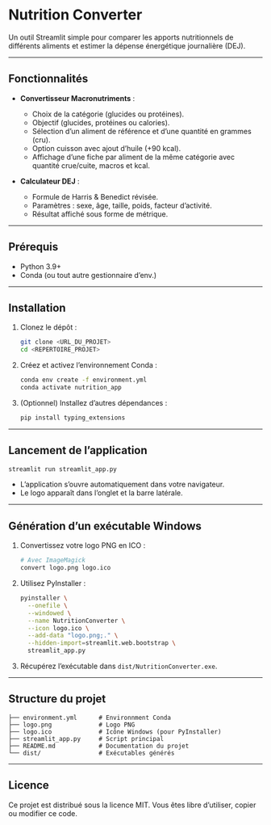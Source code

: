 # Nutrition Converter

Un outil Streamlit simple pour comparer les apports nutritionnels de différents aliments et estimer la dépense énergétique journalière (DEJ).

---

## Fonctionnalités

* **Convertisseur Macronutriments** :

  * Choix de la catégorie (glucides ou protéines).
  * Objectif (glucides, protéines ou calories).
  * Sélection d’un aliment de référence et d’une quantité en grammes (cru).
  * Option cuisson avec ajout d’huile (+90 kcal).
  * Affichage d’une fiche par aliment de la même catégorie avec quantité crue/cuite, macros et kcal.

* **Calculateur DEJ** :

  * Formule de Harris & Benedict révisée.
  * Paramètres : sexe, âge, taille, poids, facteur d’activité.
  * Résultat affiché sous forme de métrique.

---

## Prérequis

* Python 3.9+
* Conda (ou tout autre gestionnaire d’env.)

---

## Installation

1. Clonez le dépôt :

   ```bash
   git clone <URL_DU_PROJET>
   cd <REPERTOIRE_PROJET>
   ```

2. Créez et activez l’environnement Conda :

   ```bash
   conda env create -f environment.yml
   conda activate nutrition_app
   ```

3. (Optionnel) Installez d’autres dépendances :

   ```bash
   pip install typing_extensions
   ```

---

## Lancement de l’application

```bash
streamlit run streamlit_app.py
```

* L’application s’ouvre automatiquement dans votre navigateur.
* Le logo apparaît dans l’onglet et la barre latérale.

---

## Génération d’un exécutable Windows

1. Convertissez votre logo PNG en ICO :

   ```bash
   # Avec ImageMagick
   convert logo.png logo.ico
   ```

2. Utilisez PyInstaller :

   ```bash
   pyinstaller \
     --onefile \
     --windowed \
     --name NutritionConverter \
     --icon logo.ico \
     --add-data "logo.png;." \
     --hidden-import=streamlit.web.bootstrap \
     streamlit_app.py
   ```

3. Récupérez l’exécutable dans `dist/NutritionConverter.exe`.

---

## Structure du projet

```
├── environment.yml      # Environnment Conda
├── logo.png             # Logo PNG
├── logo.ico             # Icône Windows (pour PyInstaller)
├── streamlit_app.py     # Script principal
├── README.md            # Documentation du projet
└── dist/                # Exécutables générés
```

---

## Licence

Ce projet est distribué sous la licence MIT. Vous êtes libre d’utiliser, copier ou modifier ce code.


